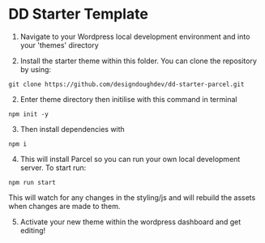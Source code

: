 # DD Starter Template 

1. Navigate to your Wordpress local development environment and into your 'themes' directory 

2. Install the starter theme within this folder. You can clone the repository by using:


```git clone https://github.com/designdoughdev/dd-starter-parcel.git```

2. Enter theme directory then initilise with this command in terminal

```npm init -y```

3. Then install dependencies with

```npm i```

4. This will install Parcel so you can run your own local development server. To start run:

```npm run start```

This will watch for any changes in the styling/js  and will rebuild the assets when changes are made to them.

5. Activate your new theme within the wordpress dashboard and get editing!